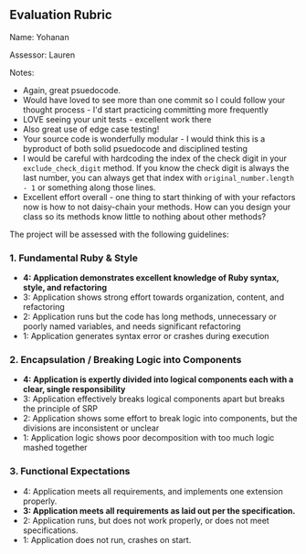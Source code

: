 ## Evaluation Rubric

Name: Yohanan

Assessor: Lauren

Notes: 

* Again, great psuedocode. 
* Would have loved to see more than one commit so I could follow your thought process - I'd start practicing committing more frequently
* LOVE seeing your unit tests - excellent work there
* Also great use of edge case testing!
* Your source code is wonderfully modular - I would think this is a byproduct of both solid psuedocode and disciplined testing
* I would be careful with hardcoding the index of the check digit in your `exclude_check_digit` method. If you know the check digit is always the last number, you can always get that index with `original_number.length - 1` or something along those lines.
* Excellent effort overall - one thing to start thinking of with your refactors now is how to not daisy-chain your methods. How can you design your class so its methods know little to nothing about other methods?

The project will be assessed with the following guidelines:

### 1. Fundamental Ruby & Style

* **4:  Application demonstrates excellent knowledge of Ruby syntax, style, and refactoring**
* 3:  Application shows strong effort towards organization, content, and refactoring
* 2:  Application runs but the code has long methods, unnecessary or poorly named variables, and needs significant refactoring
* 1:  Application generates syntax error or crashes during execution

### 2. Encapsulation / Breaking Logic into Components

* **4: Application is expertly divided into logical components each with a clear, single responsibility**
* 3: Application effectively breaks logical components apart but breaks the principle of SRP
* 2: Application shows some effort to break logic into components, but the divisions are inconsistent or unclear
* 1: Application logic shows poor decomposition with too much logic mashed together

### 3. Functional Expectations

* 4: Application meets all requirements, and implements one extension properly.
* **3: Application meets all requirements as laid out per the specification.**
* 2: Application runs, but does not work properly, or does not meet specifications.
* 1: Application does not run, crashes on start.
